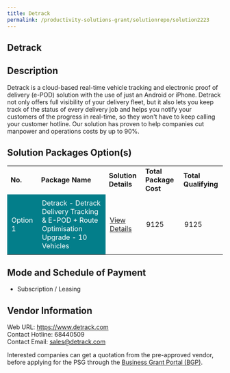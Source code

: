 ```yaml
---
title: Detrack
permalink: /productivity-solutions-grant/solutionrepo/solution2223
---
```


## Detrack

## Description

Detrack is a cloud-based real-time vehicle tracking and electronic proof of delivery (e-POD) solution with the use of just an Android or iPhone. Detrack not only offers full visibility of your delivery fleet, but it also lets you keep track of the status of every delivery job and helps you notify your customers of the progress in real-time, so they won't have to keep calling your customer hotline. Our solution has proven to help companies cut manpower and operations costs by up to 90%.

## Solution Packages Option(s)

<table>
<tr>
<td><b>No.</b></td>
<td><b>Package Name</b></td>
<td><b>Solution Details</b></td>
<td><b>Total Package Cost</b></td>
<td><b>Total Qualifying</b></td>
</tr>
<tr>
<td style='padding: 10px; background-color: #037E8A; color: #FFFFFF;'>Option 1</td>
<td style='padding: 10px; background-color: #037E8A; color: #FFFFFF;'>Detrack - Detrack Delivery Tracking & E-POD + Route Optimisation Upgrade - 10 Vehicles</td>
<td style='padding: 10px;'><a href='https://www.gobusiness.gov.sg/images/psg/DetrackSystems20200859_Desensitised_Annex_3_Part_4.pdf' target='_blank'>View Details</a></td>
<td style='padding: 10px;'>9125</td>
<td style='padding: 10px;'>9125</td>
</tr>
</table>

## Mode and Schedule of Payment

 - Subscription / Leasing

## Vendor Information

 Web URL: https://www.detrack.com <br>Contact Hotline: 68440509 <br>Contact Email: sales@detrack.com <br>

Interested companies can get a quotation from the pre-approved vendor, before applying for the PSG through the <a href='https://www.businessgrants.gov.sg/' target='_blank' rel='noopener'>Business Grant Portal (BGP)</a>.

<script src="/jquery/resize-tables.js"></script>
